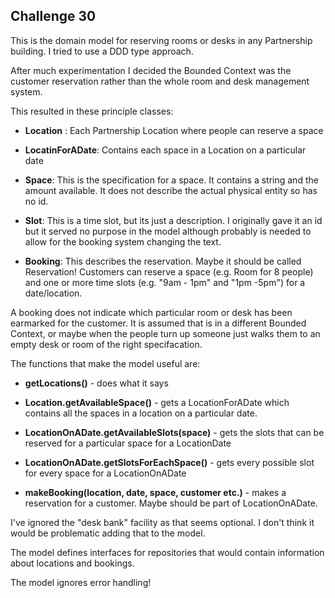 ## Challenge 30 ##

This is the domain model for reserving rooms or desks in any Partnership building. I tried to use a DDD type approach.

After much experimentation I decided the Bounded Context was the customer reservation rather than the whole room and desk management system.

This resulted in these principle classes: 

+ **Location** : Each Partnership Location where people can reserve a space

+ **LocatinForADate**: Contains each space in a Location on a particular date

+ **Space**: This is the specification for a space. It contains a string and the amount available. It does not describe the actual physical entity so has no id.

+ **Slot**: This is a time slot, but its just a description. I originally gave it an id but it served no purpose in the model although probably is needed to allow for the booking system changing the text. 

+ **Booking**: This describes the reservation. Maybe it should be called Reservation! Customers can reserve a space (e.g. Room for 8 people) and one or more time slots (e.g. "9am - 1pm" and "1pm -5pm") for a date/location.

A booking does not indicate which particular room or desk has been earmarked for the customer. It is assumed that is in a different Bounded Context, or maybe when the people turn up someone just walks them to an empty desk or room of the right specifacation. 


The functions that make the model useful are:

+ **getLocations()** - does what it says

+ **Location.getAvailableSpace()** - gets a LocationForADate which contains all the spaces in a location on a particular date.

+ **LocationOnADate.getAvailableSlots(space)** - gets the slots that can be reserved for a particular space for a LocationDate

+ **LocationOnADate.getSlotsForEachSpace()** - gets every possible slot for every space for a LocationOnADate

+ **makeBooking(location, date, space, customer etc.)** - makes a reservation for a customer. Maybe should be part of LocationOnADate. 


I've ignored the "desk bank" facility as that seems optional. I don't think it would be problematic adding that to the model.

The model defines interfaces for repositories that would contain information about locations and bookings.

The model ignores error handling!